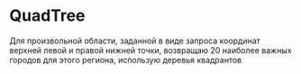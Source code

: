 # QuadTree    
Для произвольной области, заданной в виде запроса координат верхней левой  и правой нижней точки, возвращаю 20 наиболее важных городов для этого региона, использую деревья квадрантов
